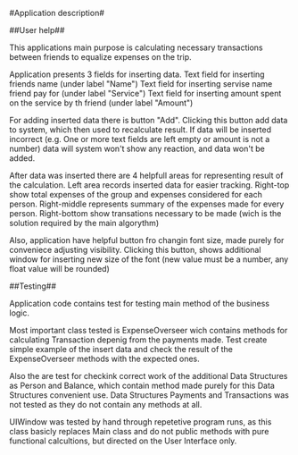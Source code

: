 #Application description#

##User help##

This applications main purpose is calculating necessary transactions between friends to equalize expenses on the trip.

Application presents 3 fields for inserting data.
Text field for inserting friends name (under label "Name")
Text field for inserting servise name friend pay for (under label "Service")
Text field for inserting amount spent on the service by th friend (under label "Amount")

For adding inserted data there is button "Add". Clicking this button add data to system, which then used to recalculate result.
If data will be inserted incorrect (e.g. One or more text fields are left empty or amount is not a number) data will system won't show any reaction, and data won't be added.

After data was inserted there are 4 helpfull areas for representing result of the calculation.
Left area records inserted data for easier tracking.
Right-top show total expenses of the group and expenses considered for each person.
Right-middle represents summary of the expenses made for every person.
Right-bottom show transations necessary to be made (wich is the solution required by the main algorythm)

Also, application have helpful button fro changin font size, made purely for conveniece adjusting visibility.
Clicking this button, shows additional window for inserting new size of the font (new value must be a number, any float value will be rounded)

##Testing##

Application code contains test for testing main method of the business logic.

Most important class tested is ExpenseOverseer wich contains methods for calculating Transaction depenig from the payments made.
Test create simple example of the insert data and check the result of the ExpenseOverseer methods with the expected ones.

Also the are test for checkink correct work of the additional Data Structures as Person and Balance, which contain method made purely for this Data Structures convenient use. 
Data Structures Payments and Transactions was not tested as they do not contain any methods at all.

UIWindow was tested by hand through repetetive program runs, as this class basicly replaces Main class and do not public methods with pure functional calcultions, but directed on the User Interface only.
